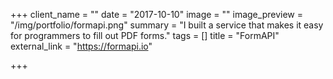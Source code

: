 +++
client_name = ""
date = "2017-10-10"
image = ""
image_preview = "/img/portfolio/formapi.png"
summary = "I built a service that makes it easy for programmers to fill out PDF forms."
tags = []
title = "FormAPI"
external_link = "https://formapi.io"

+++
